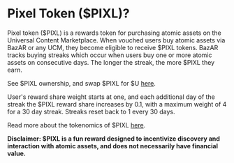 # Pixel Token ($PIXL)?

Pixel token ($PIXL) is a rewards token for purchasing atomic assets on the Universal Content Marketplace. When vouched users buy atomic assets via BazAR or any UCM, they become eligible to receive $PIXL tokens. BazAR tracks buying streaks which occur when users buy one or more atomic assets on consecutive days. The longer the streak, the more $PIXL they earn.

See $PIXL ownership, and swap $PIXL for $U [here](https://bazar.arweave.dev/#/asset/tfalT8Z-88riNtoXdF5ldaBtmsfcSmbMqWLh2DHJIbg).

User's reward share weight starts at one, and each additional day of the streak the $PIXL reward share increases by 0.1, with a maximum weight of 4 for a 30 day streak. Streaks reset back to 1 every 30 days.

Read more about the tokenomics of $PIXL [here](https://ucm-wiki.g8way.io/#/en/PIXL-Token).


**Disclaimer: $PIXL is a fun reward designed to incentivize discovery and interaction with atomic assets, and does not necessarily have financial value.**

